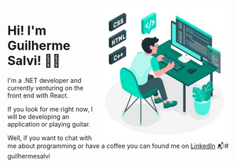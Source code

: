 <img align="right" src="https://github.com/guilhermesalvi/guilhermesalvi/blob/master/images/illustration.jpg" width="300"/>

# Hi! I'm Guilherme Salvi! 👋🏻

I'm a .NET developer and currently venturing on the front end with React.

If you look for me right now, I will be developing an application or playing guitar.

Well, if you want to chat with me about programming or have a coffee you can found me on [LinkedIn](https://www.linkedin.com/in/guilhermesalvi/) 📬# guilhermesalvi
